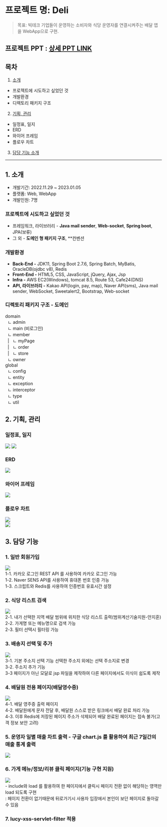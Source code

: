 # 프로젝트 명: Deli
> 목표: 빅테크 기업들이 운영하는 소비자와 식당 운영자를 연결시켜주는 배달 앱을 WebApp으로 구현.
## 프로젝트 PPT : [상세 PPT LINK](https://docs.google.com/presentation/d/1DngQwjs-pflHYoj1ez5nsczSNu60zIiD/edit?usp=sharing&ouid=111780926031687358017&rtpof=true&sd=true)

## 목차   
1. [소개](https://github.com/hye-github/Project-deli/blob/main/README.md#3-%EB%8B%B4%EB%8B%B9-%EA%B8%B0%EB%8A%A5)
  - 프로젝트에 시도하고 싶었던 것
  - 개발환경
  - 디렉토리 패키지 구조
2. [기획, 관리](https://github.com/hye-github/Project-deli/blob/main/README.md#3-%EB%8B%B4%EB%8B%B9-%EA%B8%B0%EB%8A%A5)
  - 일정표, 일지
  - ERD
  - 와이어 프레임
  - 플로우 차트
3. [담당 기능 소개](https://github.com/hye-github/Project-deli/blob/main/README.md#3-%EB%8B%B4%EB%8B%B9-%EA%B8%B0%EB%8A%A5)

  ---

## 1. 소개
- 개발기간: 2022.11.29 ~ 2023.01.05
- 플랫폼: Web, WebApp
- 개발인원: 7명
### 프로젝트에 시도하고 싶었던 것
  - 프레임워크, 라이브러리 - **Java mail sender**, **Web-socket**, **Spring boot**, JPA(보류)
  - 그 외 - **도메인 형 패키지 구조**, **컨벤션
### 개발환경
- **Back-End -** JDK11, Spring Boot 2.7.6, Spring Batch, MyBatis, OracleDB(ojdbc v8), Redis
- **Front-End -** HTML5, CSS, JavaScript, jQuery, Ajax, Jsp
- **Infra -** AWS EC2(Windows), tomcat 8.5, Route 53, Cafe24(DNS)
- **API, 라이브러리 -** Kakao API(login, pay, map), Naver API(sms), Java mail sender, WebSocket, Sweetalert2, Bootstrap, Web-socket

### 디렉토리 패키지 구조 - 도메인

domain   
&nbsp;&nbsp;ㄴ&nbsp;admin   
&nbsp;&nbsp;ㄴ&nbsp;main&nbsp;(비로그인)   
&nbsp;&nbsp;ㄴ&nbsp;member   
&nbsp;&nbsp;|&nbsp;&nbsp;&nbsp;ㄴ&nbsp;myPage   
&nbsp;&nbsp;|&nbsp;&nbsp;&nbsp;ㄴ&nbsp;order   
&nbsp;&nbsp;|&nbsp;&nbsp;&nbsp;ㄴ&nbsp;store   
&nbsp;&nbsp;ㄴ&nbsp;owner   
global   
&nbsp;&nbsp;ㄴ&nbsp;config   
&nbsp;&nbsp;ㄴ&nbsp;entity   
&nbsp;&nbsp;ㄴ&nbsp;exception   
&nbsp;&nbsp;ㄴ&nbsp;interceptor   
&nbsp;&nbsp;ㄴ&nbsp;type   
&nbsp;&nbsp;ㄴ&nbsp;util   
   
     
## 2. 기획, 관리

### 일정표, 일지
<img src="https://img1.daumcdn.net/thumb/R1280x0/?scode=mtistory2&fname=https%3A%2F%2Fblog.kakaocdn.net%2Fdn%2FZ0RBB%2FbtrWD54VdVv%2Fb7SMIk3ygK2sBkjRtCb171%2Fimg.jpg">
<img src="https://img1.daumcdn.net/thumb/R1280x0/?scode=mtistory2&fname=https%3A%2F%2Fblog.kakaocdn.net%2Fdn%2Fceis9p%2FbtrWCh6K6Mf%2Fhlex0zFcSD7lUumg47HqHk%2Fimg.jpg">

### ERD
<img src="https://img1.daumcdn.net/thumb/R1280x0/?scode=mtistory2&fname=https%3A%2F%2Fblog.kakaocdn.net%2Fdn%2Fcexp3o%2FbtrWEfGnU9g%2FPdfK24b8BCSPqhqNIQnCZ1%2Fimg.jpg">

### 와이어 프레임
<img src="https://img1.daumcdn.net/thumb/R1280x0/?scode=mtistory2&fname=https%3A%2F%2Fblog.kakaocdn.net%2Fdn%2FbOrHTx%2FbtrWEK7hya5%2Fz7PLY7Ps6EXMvi0fOeOVKk%2Fimg.jpg">

### 플로우 차트
<img src="https://img1.daumcdn.net/thumb/R1280x0/?scode=mtistory2&fname=https%3A%2F%2Fblog.kakaocdn.net%2Fdn%2FboCWL6%2FbtrWEKlViRI%2F8czBxAOfbKLFQzDQAM5yo1%2Fimg.jpg"><br>
<img src="https://img1.daumcdn.net/thumb/R1280x0/?scode=mtistory2&fname=https%3A%2F%2Fblog.kakaocdn.net%2Fdn%2FbPndOO%2FbtrWDPA9rhO%2FaAkO081mKEeQA1dDY2gT1k%2Fimg.jpg">

## 3. 담당 기능

### 1. 일반 회원가입
<img src="https://img1.daumcdn.net/thumb/R1280x0/?scode=mtistory2&fname=https%3A%2F%2Fblog.kakaocdn.net%2Fdn%2FkPrRK%2FbtrWX5DfYgs%2FlK94K9EI8CYiKztiZ19TQ1%2Fimg.png"><br>
        1-1. 카카오 로그인 REST API 를 사용하여 카카오 로그인 가능<br>
        1-2. Naver SENS  API를 사용하여 휴대폰 번호 인증 가능<br>
        1-3. 스크립트와 Redis를 사용하여 인증번호 유효시간 설정<br>
        
### 2. 식당 리스트 검색
<img src="https://img1.daumcdn.net/thumb/R1280x0/?scode=mtistory2&fname=https%3A%2F%2Fblog.kakaocdn.net%2Fdn%2Fc46YO3%2FbtrWUGYqbAY%2Fqr17pj5t9S1dsycSUcmNY1%2Fimg.png"><br>
        2-1. 내가 선택한 지역 배달 범위에 위치한 식당 리스트 출력(범위계산기술지원-안지훈)<br>
        2-2. 가게명 또는 메뉴명으로 검색 가능<br>
        2-3. 필터 선택시 필터링 가능<br>
        
### 3. 배송지 선택 및 추가
<img src="https://img1.daumcdn.net/thumb/R1280x0/?scode=mtistory2&fname=https%3A%2F%2Fblog.kakaocdn.net%2Fdn%2FVvEBQ%2FbtrWX4qNX1d%2FDm61WNq7E8SSOvHaTFceNk%2Fimg.png"><br>
        3-1. 기본 주소지 선택 기능 선택한 주소지 외에는 선택 주소지로 변경<br>
        3-2. 주소지 추가 기능<br>
        3-3 페이지가 아닌 모달로 jsp 파일을 제작하여 다른 페이지에서도 이식이 쉽도록 제작<br>
        
### 4. 배달원 전용 페이지(배달영수증)
<img src="https://img1.daumcdn.net/thumb/R1280x0/?scode=mtistory2&fname=https%3A%2F%2Fblog.kakaocdn.net%2Fdn%2FbwNhyN%2FbtrWTJA80Ou%2FeP59HptfgYh8aqjT1A8n20%2Fimg.png"><br>
        4-1. 배달 영주증 출력 페이지<br>
        4-2. 배달원에게 문자 전달 후, 배달원 스스로 받은 링크에서 배달 완료 처리 가능<br>
        4-3. 이후 Redis에 저장된 페이지 주소가 삭제되어 배달 완료된 페이지는 접속 불가(고객 정보 보안 고려)<br>
        
### 5. 운영자 일별 매출 차트 출력 - 구글 chart.js 를 활용하여 최근 7일간의 매출 통계 출력
<img src="https://img1.daumcdn.net/thumb/R1280x0/?scode=mtistory2&fname=https%3A%2F%2Fblog.kakaocdn.net%2Fdn%2FxLEkX%2FbtrWR7hXIEQ%2FmUaTbQ7pwMG7yTKXE2xiJK%2Fimg.png"><br>

### 6. 가게 메뉴/정보/리뷰 클릭 페이지(기능 구현 지원)
<img src="https://img1.daumcdn.net/thumb/R1280x0/?scode=mtistory2&fname=https%3A%2F%2Fblog.kakaocdn.net%2Fdn%2FkPrRK%2FbtrWX5DfYgs%2FlK94K9EI8CYiKztiZ19TQ1%2Fimg.png"><br>
        - include와 load 를 활용하여 한 페이지에서 클릭시 페이지 전환 없이 해당하는 영역만 load 되도록 구현<br>
          : 페이지 전환이 없기때문에 뒤로가기시 사용자 입장에서 본인이 보던 페이지로 돌아갈 수 있음<br>
          
### 7. lucy-xss-servlet-filter 적용
<br>

